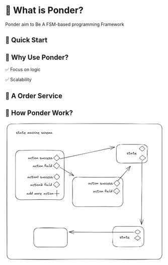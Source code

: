 # 🤔 What is Ponder?

Ponder aim to Be A FSM-based programming Framework

## 🚀 Quick Start

## 🥸 Why Use Ponder?

✅ Focus on logic

✅ Scalability

## 📓 A Order Service

## 🔑 How Ponder Work?

![Alt text](./docs/schema.png)

